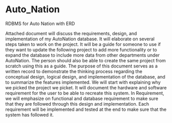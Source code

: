 # Auto_Nation
RDBMS for Auto Nation with ERD

Attached document will discuss the requirements, design, and implementation of my AutoNation database. It will elaborate on several steps taken to work on the project. It will be a guide for someone to use if they want to update the following project to add more functionality or to expand the database to include more data from other departments under AutoNation. The person should also be able to create the same project from scratch using this as a guide.  The purpose of this document serves as a written record to demonstrate the thinking process regarding the conceptual design, logical design, and implementation of the database, and to summarize the features implemented. We will start with explaining why we picked the project we picket. It will document the hardware and software requirement for the user to be able to recreate this system. In Requirement, we will emphasize on functional and database requirement to make sure that they are followed through this design and implementation. Each requirement will be implemented and tested at the end to make sure that the system has followed it. 

